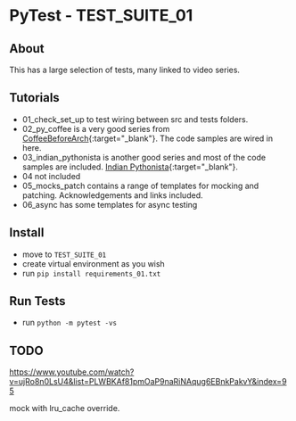 # PyTest - TEST_SUITE_01

## About

This has a large selection of tests, many linked to video series.

## Tutorials

- 01_check_set_up to test wiring between src and tests folders.
- 02_py_coffee is a very good series from [CoffeeBeforeArch](https://www.youtube.com/playlist?list=PLxNPSjHT5qvuZ_JT1bknzrS8YqLiMjNpS){:target="_blank"}. The code samples are wired in here.
- 03_indian_pythonista is another good series and most of the code samples are included. [Indian Pythonista](https://www.youtube.com/playlist?list=PLyb_C2HpOQSBWGekd7PfhHnb9GnqDgrxS){:target="_blank"}.
- 04 not included
- 05_mocks_patch contains a range of templates for mocking and patching. Acknowledgements and links included.
- 06_async has some templates for async testing

## Install 

- move to `TEST_SUITE_01` 
- create virtual environment as you wish
- run `pip install requirements_01.txt`

## Run Tests

- run `python -m pytest -vs`


## TODO

https://www.youtube.com/watch?v=ujRo8n0LsU4&list=PLWBKAf81pmOaP9naRiNAqug6EBnkPakvY&index=95

mock with lru_cache override.